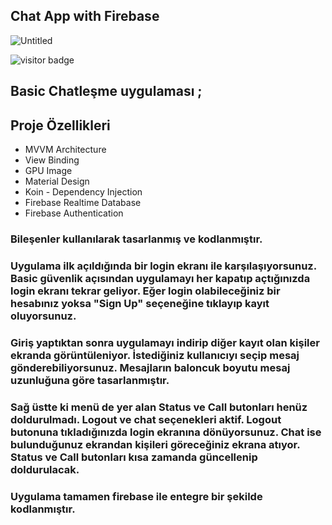 ## Chat App with Firebase 

![Untitled](https://user-images.githubusercontent.com/106450848/230793023-22c167a5-504e-4aeb-b61e-d39160034229.png)

![visitor badge](https://visitor-badge.glitch.me/badge?page_id=Ulasceri.visitor-badge&left_color=red&right_color=green) 
## Basic Chatleşme uygulaması ; 
## Proje Özellikleri
- MVVM Architecture
- View Binding
- GPU Image
- Material Design
- Koin - Dependency Injection
- Firebase Realtime Database
- Firebase Authentication

### Bileşenler kullanılarak tasarlanmış ve kodlanmıştır.
### Uygulama ilk açıldığında bir login ekranı ile karşılaşıyorsunuz. Basic güvenlik açısından uygulamayı her kapatıp açtığınızda login ekranı tekrar geliyor. Eğer login olabileceğiniz bir hesabınız yoksa "Sign Up" seçeneğine tıklayıp kayıt oluyorsunuz.
### Giriş yaptıktan sonra uygulamayı indirip diğer kayıt olan kişiler ekranda görüntüleniyor. İstediğiniz kullanıcıyı seçip mesaj gönderebiliyorsunuz. Mesajların baloncuk boyutu mesaj uzunluğuna göre tasarlanmıştır.
### Sağ üstte ki menü de yer alan Status ve Call butonları henüz doldurulmadı. Logout ve chat seçenekleri aktif. Logout butonuna tıkladığınızda login ekranına dönüyorsunuz. Chat ise bulunduğunuz ekrandan kişileri göreceğiniz ekrana atıyor. Status ve Call butonları kısa zamanda güncellenip doldurulacak.
### Uygulama tamamen firebase ile entegre bir şekilde kodlanmıştır.
